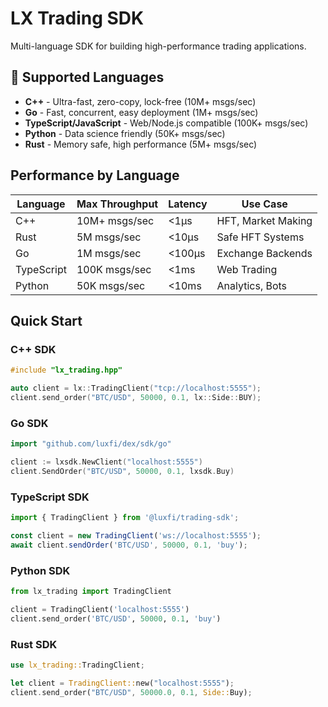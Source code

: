 # LX Trading SDK

Multi-language SDK for building high-performance trading applications.

## 🚀 Supported Languages

- **C++** - Ultra-fast, zero-copy, lock-free (10M+ msgs/sec)
- **Go** - Fast, concurrent, easy deployment (1M+ msgs/sec)
- **TypeScript/JavaScript** - Web/Node.js compatible (100K+ msgs/sec)
- **Python** - Data science friendly (50K+ msgs/sec)
- **Rust** - Memory safe, high performance (5M+ msgs/sec)

## Performance by Language

| Language | Max Throughput | Latency | Use Case |
|----------|---------------|---------|----------|
| C++ | 10M+ msgs/sec | <1μs | HFT, Market Making |
| Rust | 5M msgs/sec | <10μs | Safe HFT Systems |
| Go | 1M msgs/sec | <100μs | Exchange Backends |
| TypeScript | 100K msgs/sec | <1ms | Web Trading |
| Python | 50K msgs/sec | <10ms | Analytics, Bots |

## Quick Start

### C++ SDK
```cpp
#include "lx_trading.hpp"

auto client = lx::TradingClient("tcp://localhost:5555");
client.send_order("BTC/USD", 50000, 0.1, lx::Side::BUY);
```

### Go SDK
```go
import "github.com/luxfi/dex/sdk/go"

client := lxsdk.NewClient("localhost:5555")
client.SendOrder("BTC/USD", 50000, 0.1, lxsdk.Buy)
```

### TypeScript SDK
```typescript
import { TradingClient } from '@luxfi/trading-sdk';

const client = new TradingClient('ws://localhost:5555');
await client.sendOrder('BTC/USD', 50000, 0.1, 'buy');
```

### Python SDK
```python
from lx_trading import TradingClient

client = TradingClient('localhost:5555')
client.send_order('BTC/USD', 50000, 0.1, 'buy')
```

### Rust SDK
```rust
use lx_trading::TradingClient;

let client = TradingClient::new("localhost:5555");
client.send_order("BTC/USD", 50000.0, 0.1, Side::Buy);
```
